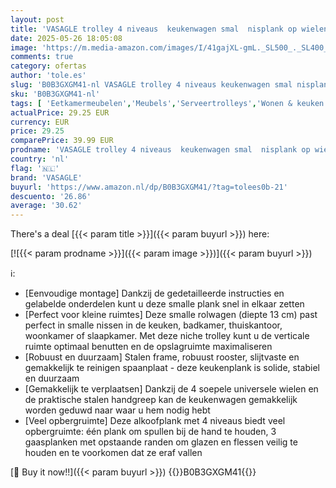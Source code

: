 ```yaml
---
layout: post
title: 'VASAGLE trolley 4 niveaus  keukenwagen smal  nisplank op wielen  staal  handgreep  voor kleine ruimtes  13 x 45 4 x 77 cm  keuken  badkamer  woonkamer  studeerkamer  vintage bruin-zwart LRC032B01V1'
date: 2025-05-26 18:05:08
image: 'https://m.media-amazon.com/images/I/41gajXL-gmL._SL500_._SL400_.jpg'
comments: true
category: ofertas
author: 'tole.es'
slug: 'B0B3GXGM41-nl VASAGLE trolley 4 niveaus keukenwagen smal nisplank op...'
sku: 'B0B3GXGM41-nl'
tags: [ 'Eetkamermeubelen','Meubels','Serveertrolleys','Wonen & keuken','vasagle','🇳🇱', ]
actualPrice: 29.25 EUR
currency: EUR
price: 29.25
comparePrice: 39.99 EUR
prodname: 'VASAGLE trolley 4 niveaus  keukenwagen smal  nisplank op wielen  staal  handgreep  voor kleine ruimtes  13 x 45 4 x 77 cm  keuken  badkamer  woonkamer  studeerkamer  vintage bruin-zwart LRC032B01V1'
country: 'nl'
flag: '🇳🇱'
brand: 'VASAGLE'
buyurl: 'https://www.amazon.nl/dp/B0B3GXGM41/?tag=tolees0b-21'
descuento: '26.86'
average: '30.62'
---
```


There's a deal [{{< param title >}}]({{< param buyurl >}})  here:

[![{{< param prodname >}}]({{< param image >}})]({{< param buyurl >}})

ℹ️:

- [Eenvoudige montage] Dankzij de gedetailleerde instructies en gelabelde onderdelen kunt u deze smalle plank snel in elkaar zetten
- [Perfect voor kleine ruimtes] Deze smalle rolwagen (diepte 13 cm) past perfect in smalle nissen in de keuken, badkamer, thuiskantoor, woonkamer of slaapkamer. Met deze niche trolley kunt u de verticale ruimte optimaal benutten en de opslagruimte maximaliseren
- [Robuust en duurzaam] Stalen frame, robuust rooster, slijtvaste en gemakkelijk te reinigen spaanplaat - deze keukenplank is solide, stabiel en duurzaam
- [Gemakkelijk te verplaatsen] Dankzij de 4 soepele universele wielen en de praktische stalen handgreep kan de keukenwagen gemakkelijk worden geduwd naar waar u hem nodig hebt
- [Veel opbergruimte] Deze alkoofplank met 4 niveaus biedt veel opbergruimte: één plank om spullen bij de hand te houden, 3 gaasplanken met opstaande randen om glazen en flessen veilig te houden en te voorkomen dat ze eraf vallen

[🛒 Buy it now!!]({{< param buyurl >}})
{{<world>}}B0B3GXGM41{{</world>}}
